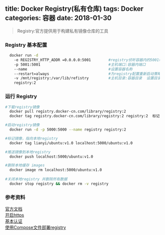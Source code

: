 title: Docker Registry(私有仓库)
tags: Docker
categories: 容器
date: 2018-01-30
---
> Registry:官方提供用于构建私有镜像仓库的工具  

### Registry 基本配置
```bash
  docker run -d
    -e REGISTRY_HTTP_ADDR =0.0.0.0:5001        #registry侦听容器内的5001端口
    -p 5001:5001                               #主机端口:容器内端口     
    --name                                     #设置容器名称
    --restart=always                           #为registry配置重新启动策略
    -v /mnt/registry:/var/lib/refistry         #主机目录:容器目录  设置目录挂载
    registry:2                                                                                                                                                                                                             registry镜像名
```
<!-- more -->

### 运行 Registry
```bash
#下载registry镜像
  docker pull registry.docker-cn.com/library/registry:2
  docker tag registry.docker-cn.com/library/registry:2 registry:2  标记镜像 

#启动registry镜像
  docker run -d -p 5000:5000 --name registry registry:2

#标记镜像，指向本地registry
  docker tag lianyi/ubuntu:v1.0 localhost:5000/ubuntu:v1.0

#推送镜像到本地registry
  docker push localhost:5000/ubuntu:v1.0

#删除本地缓存 images
  docker image rm localhost:5000/ubuntu:v1.0
  
#关闭本地registry 并删除所有数据
  docker stop registry && docker rm -v registry
```

### 参考资料
[官方文档](https://docs.docker.com/registry/)  
[开启https](https://docs.docker.com/registry/deploying/#get-a-certificate)  
[基本认证](https://docs.docker.com/registry/deploying/#native-basic-auth)  
[使用Compose文件部署registry](https://docs.docker.com/registry/deploying/#deploy-your-registry-using-a-compose-file)